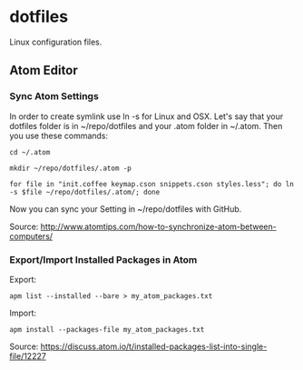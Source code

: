 # dotfiles

Linux configuration files.

## Atom Editor
### Sync Atom Settings
In order to create symlink use ln -s for Linux and OSX. 
Let's say that your dotfiles folder is in ~/repo/dotfiles and your .atom folder in ~/.atom.
Then you use these commands:

```
cd ~/.atom

mkdir ~/repo/dotfiles/.atom -p

for file in "init.coffee keymap.cson snippets.cson styles.less"; do ln -s $file ~/repo/dotfiles/.atom/; done
```

Now you can sync your Setting in ~/repo/dotfiles with GitHub.

Source: http://www.atomtips.com/how-to-synchronize-atom-between-computers/

### Export/Import Installed Packages in Atom
Export:
```
apm list --installed --bare > my_atom_packages.txt
```

Import:
```
apm install --packages-file my_atom_packages.txt
```

Source: https://discuss.atom.io/t/installed-packages-list-into-single-file/12227



